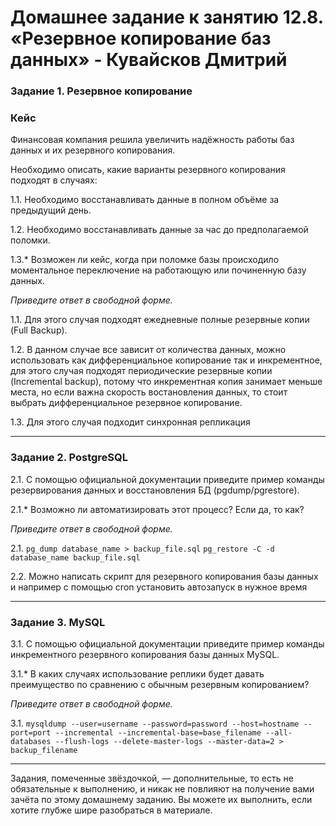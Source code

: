 # Домашнее задание к занятию 12.8. «Резервное копирование баз данных» - Кувайсков Дмитрий

### Задание 1. Резервное копирование

### Кейс
Финансовая компания решила увеличить надёжность работы баз данных и их резервного копирования. 

Необходимо описать, какие варианты резервного копирования подходят в случаях: 

1.1. Необходимо восстанавливать данные в полном объёме за предыдущий день.

1.2. Необходимо восстанавливать данные за час до предполагаемой поломки.

1.3.* Возможен ли кейс, когда при поломке базы происходило моментальное переключение на работающую или починенную базу данных.

*Приведите ответ в свободной форме.*

1.1. Для этого случая подходят ежедневные полные резервные копии (Full Backup).

1.2. В данном случае все зависит от количества данных, можно использовать как дифференциальное копирование так и инкрементное, для этого случая подходят периодические резервные копии (Incremental backup), потому что инкрементная копия занимает меньше места, но если важна скорость востановления данных, то стоит выбрать дифференциальное резервное копирование.

1.3. Для этого случая подходит синхронная репликация 

---

### Задание 2. PostgreSQL

2.1. С помощью официальной документации приведите пример команды резервирования данных и восстановления БД (pgdump/pgrestore).

2.1.* Возможно ли автоматизировать этот процесс? Если да, то как?

*Приведите ответ в свободной форме.*

2.1. 
`pg_dump database_name > backup_file.sql`
`pg_restore -C -d database_name backup_file.sql`

2.2. Можно написать скрипт для резервного копирования базы данных и например с помощью cron установить автозапуск в нужное время

---

### Задание 3. MySQL

3.1. С помощью официальной документации приведите пример команды инкрементного резервного копирования базы данных MySQL. 

3.1.* В каких случаях использование реплики будет давать преимущество по сравнению с обычным резервным копированием?

*Приведите ответ в свободной форме.*

3.1.
`mysqldump --user=username --password=password --host=hostname --port=port --incremental --incremental-base=base_filename --all-databases --flush-logs --delete-master-logs --master-data=2 > backup_filename`


---

Задания, помеченные звёздочкой, — дополнительные, то есть не обязательные к выполнению, и никак не повлияют на получение вами зачёта по этому домашнему заданию. Вы можете их выполнить, если хотите глубже шире разобраться в материале.
